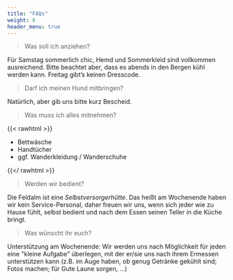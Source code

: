```yaml
---
title: "FAQs"
weight: 6
header_menu: true
---
```



> Was soll ich anziehen?

Für Samstag sommerlich chic, Hemd und Sommerkleid sind vollkommen ausreichend. Bitte beachtet aber, dass es abends in den Bergen kühl werden kann. Freitag gibt’s keinen Dresscode.

> Darf ich meinen Hund mitbringen?

Natürlich, aber gib uns bitte kurz Bescheid.

> Was muss ich alles mitnehmen?

{{< rawhtml >}}
<ul class="fa-ul">
  <li>
    <span class="fa-li"><i class="fa fa-asterisk"></i></span>
    Bettwäsche
  </li>
  <li>
    <span class="fa-li"><i class="fa fa-asterisk"></i></span>
    Handtücher
  </li>
  <li>
    <span class="fa-li"><i class="fa fa-asterisk"></i></span>
    ggf. Wanderkleidung / Wanderschuhe
  </li>
</ul>

{{</ rawhtml >}}

> Werden wir bedient?

Die Feldalm ist eine _Selbstversorgerhütte_. Das heißt am Wochenende haben wir kein Service-Personal, daher freuen wir uns, wenn sich jeder wie zu Hause fühlt, selbst bedient und nach dem Essen seinen Teller in die Küche bringt.

> Was wünscht ihr euch?

Unterstützung am Wochenende: Wir werden uns nach Möglichkeit für jeden eine "kleine Aufgabe" überlegen, mit der er/sie uns nach ihrem Ermessen unterstützen kann (z.B. im Auge haben, ob genug Getränke gekühlt sind; Fotos machen; für Gute Laune sorgen, …)
